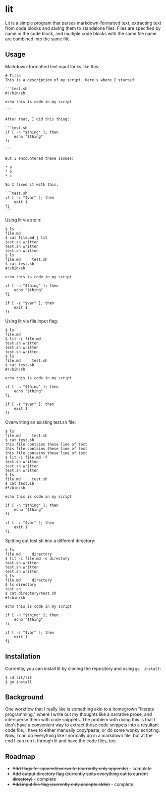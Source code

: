 # lit
Lit is a simple program that parses markdown-formatted text, extracting 
text from code blocks and saving them to standalone files. Files are 
specified by name in the code block, and multiple code blocks with the 
same file name are combined into the same file.

## Usage
Markdown-formatted text input looks like this:

    # Title
    This is a description of my script. Here's where I started:

    ```test.sh
    #!/bin/sh
    
    echo this is code in my script

    ```

    After that, I did this thing:

    ```test.sh
    if [ -n "$thing" ]; then
        echo "$thing"
    fi

    ```

    But I encountered these issues:

    * a
    * b
    * c

    So I fixed it with this:

    ```test.sh
    if [ -z "$var" ]; then
        exit 1
    fi
    ```

Using lit via stdin:

```
$ ls
file.md
$ cat file.md | lit
test.sh written
test.sh written
test.sh written
$ ls
file.md     test.sh
$ cat test.sh
#!/bin/sh

echo this is code in my script

if [ -n "$thing" ]; then
    echo "$thing"
fi

if [ -z "$var" ]; then
    exit 1
fi
```

Using lit via file input flag:

```
$ ls
file.md
$ lit -i file.md
test.sh written
test.sh written
test.sh written
$ ls
file.md     test.sh
$ cat test.sh
#!/bin/sh

echo this is code in my script

if [ -n "$thing" ]; then
    echo "$thing"
fi

if [ -z "$var" ]; then
    exit 1
fi
```

Overwriting an existing test.sh file:

```
$ ls
file.md     test.sh
$ cat test.sh
this file contains these line of text
this file contains these line of text
this file contains these line of text
$ lit -i file.md -f
test.sh written
test.sh written
test.sh written
$ ls
file.md     test.sh
$ cat test.sh
#!/bin/sh

echo this is code in my script

if [ -n "$thing" ]; then
    echo "$thing"
fi

if [ -z "$var" ]; then
    exit 1
fi
```

Spitting out test.sh into a different directory:

```
$ ls
file.md     directory
$ lit -i file.md -o directory
test.sh written
test.sh written
test.sh written
$ ls
file.md     directory
$ ls directory
test.sh
$ cat directory/test.sh
#!/bin/sh

echo this is code in my script

if [ -n "$thing" ]; then
    echo "$thing"
fi

if [ -z "$var" ]; then
    exit 1
fi
```

## Installation
Currently, you can install lit by cloning the repository and using `go 
install`:

```
$ cd lit/lit
$ go install
```

## Background
One workflow that I really like is something akin to a homegrown 
"literate programming," where I write out my thoughts like a narrative 
prose, and intersperse them with code snippets. The problem with doing 
this is that I don't have a convenient way to extract those code 
snippets into a resultant code file; I have to either manually 
copy/paste, or do some wonky scripting. Now, I can do everything like I 
normally do in a markdown file, but at the end I can run it through lit 
and have the code files, too.

## Roadmap

+ ~~Add flags for append/overwrite (currently only appends)~~ - complete
+ ~~Add output directory flag (currently spits everything out to current 
directory)~~ - complete
+ ~~Add input file flag (currently only accepts stdin)~~ - complete
